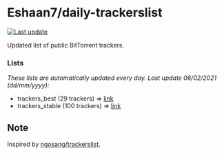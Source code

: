 
# Eshaan7/daily-trackerslist 

[![Last update](https://img.shields.io/badge/Last%20update-06/02/2021-blue.svg)](#)

Updated list of public BitTorrent trackers.

### Lists
*These lists are automatically updated every day. Last update 06/02/2021 (_dd/mm/yyyy_):*

* trackers_best (29 trackers) => [link](https://raw.githubusercontent.com/eshaan7/daily-trackerslist/master/trackers_best.txt)
* trackers_stable (100 trackers) => [link](https://raw.githubusercontent.com/eshaan7/daily-trackerslist/master/trackers_stable.txt)

## Note

Inspired by [ngosang/trackerslist](https://github.com/ngosang/trackerslist).
